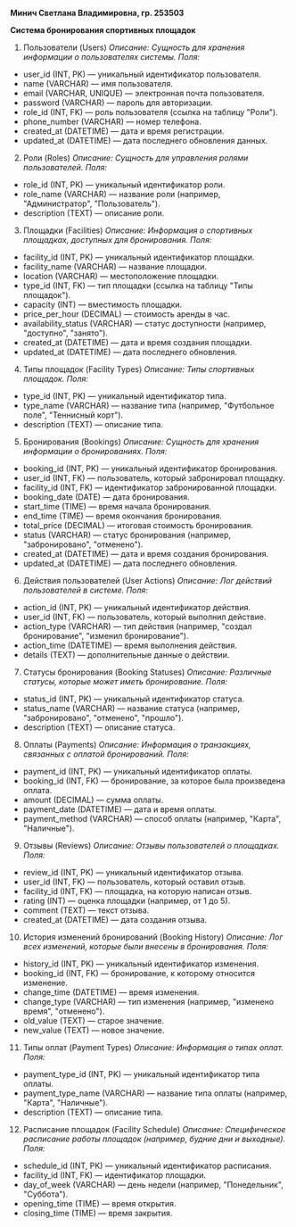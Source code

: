 **Минич Светлана Владимировна, гр. 253503**

**Система бронирования спортивных площадок**

1. Пользователи (Users)
*Описание: Сущность для хранения информации о пользователях системы.*
*Поля:*
- user_id (INT, PK) — уникальный идентификатор пользователя.
- name (VARCHAR) — имя пользователя.
- email (VARCHAR, UNIQUE) — электронная почта пользователя.
- password (VARCHAR) — пароль для авторизации.
- role_id (INT, FK) — роль пользователя (ссылка на таблицу "Роли").
- phone_number (VARCHAR) — номер телефона.
- created_at (DATETIME) — дата и время регистрации.
- updated_at (DATETIME) — дата последнего обновления данных.
2. Роли (Roles)
*Описание: Сущность для управления ролями пользователей.*
*Поля:*
- role_id (INT, PK) — уникальный идентификатор роли.
- role_name (VARCHAR) — название роли (например, "Администратор", "Пользователь").
- description (TEXT) — описание роли.
3. Площадки (Facilities)
*Описание: Информация о спортивных площадках, доступных для бронирования.*
*Поля:*
- facility_id (INT, PK) — уникальный идентификатор площадки.
- facility_name (VARCHAR) — название площадки.
- location (VARCHAR) — местоположение площадки.
- type_id (INT, FK) — тип площадки (ссылка на таблицу "Типы площадок").
- capacity (INT) — вместимость площадки.
- price_per_hour (DECIMAL) — стоимость аренды в час.
- availability_status (VARCHAR) — статус доступности (например, "доступно", "занято").
- created_at (DATETIME) — дата и время создания площадки.
- updated_at (DATETIME) — дата последнего обновления.
4. Типы площадок (Facility Types)
*Описание: Типы спортивных площадок.*
*Поля:*
- type_id (INT, PK) — уникальный идентификатор типа.
- type_name (VARCHAR) — название типа (например, "Футбольное поле", "Теннисный корт").
- description (TEXT) — описание типа.
5. Бронирования (Bookings)
*Описание: Сущность для хранения информации о бронированиях.*
*Поля:*
- booking_id (INT, PK) — уникальный идентификатор бронирования.
- user_id (INT, FK) — пользователь, который забронировал площадку.
- facility_id (INT, FK) — идентификатор забронированной площадки.
- booking_date (DATE) — дата бронирования.
- start_time (TIME) — время начала бронирования.
- end_time (TIME) — время окончания бронирования.
- total_price (DECIMAL) — итоговая стоимость бронирования.
- status (VARCHAR) — статус бронирования (например, "забронировано", "отменено").
- created_at (DATETIME) — дата и время создания бронирования.
- updated_at (DATETIME) — дата последнего обновления.
6. Действия пользователей (User Actions)
*Описание: Лог действий пользователей в системе.*
*Поля:*
- action_id (INT, PK) — уникальный идентификатор действия.
- user_id (INT, FK) — пользователь, который выполнил действие.
- action_type (VARCHAR) — тип действия (например, "создал бронирование", "изменил бронирование").
- action_time (DATETIME) — время выполнения действия.
- details (TEXT) — дополнительные данные о действии.
7. Статусы бронирования (Booking Statuses)
*Описание: Различные статусы, которые может иметь бронирование.*
*Поля:*
- status_id (INT, PK) — уникальный идентификатор статуса.
- status_name (VARCHAR) — название статуса (например, "забронировано", "отменено", "прошло").
- description (TEXT) — описание статуса.
8. Оплаты (Payments)
*Описание: Информация о транзакциях, связанных с оплатой бронирований.*
*Поля:*
- payment_id (INT, PK) — уникальный идентификатор оплаты.
- booking_id (INT, FK) — бронирование, за которое была произведена оплата.
- amount (DECIMAL) — сумма оплаты.
- payment_date (DATETIME) — дата и время оплаты.
- payment_method (VARCHAR) — способ оплаты (например, "Карта", "Наличные").
9. Отзывы (Reviews)
*Описание: Отзывы пользователей о площадках.*
*Поля:*
- review_id (INT, PK) — уникальный идентификатор отзыва.
- user_id (INT, FK) — пользователь, который оставил отзыв.
- facility_id (INT, FK) — площадка, на которую написан отзыв.
- rating (INT) — оценка площадки (например, от 1 до 5).
- comment (TEXT) — текст отзыва.
- created_at (DATETIME) — дата создания отзыва.
10. История изменений бронирований (Booking History)
*Описание: Лог всех изменений, которые были внесены в бронирования.*
*Поля:*
- history_id (INT, PK) — уникальный идентификатор изменения.
- booking_id (INT, FK) — бронирование, к которому относится изменение.
- change_time (DATETIME) — время изменения.
- change_type (VARCHAR) — тип изменения (например, "изменено время", "отменено").
- old_value (TEXT) — старое значение.
- new_value (TEXT) — новое значение.
11. Типы оплат (Payment Types)
*Описание: Информация о типах оплат.*
*Поля:*
- payment_type_id (INT, PK) — уникальный идентификатор типа оплаты.
- payment_type_name (VARCHAR) — название типа оплаты (например, "Карта", "Наличные").
- description (TEXT) — описание типа.
12. Расписание площадок (Facility Schedule)
*Описание: Специфическое расписание работы площадок (например, будние дни и выходные).*
*Поля:*
- schedule_id (INT, PK) — уникальный идентификатор расписания.
- facility_id (INT, FK) — идентификатор площадки.
- day_of_week (VARCHAR) — день недели (например, "Понедельник", "Суббота").
- opening_time (TIME) — время открытия.
- closing_time (TIME) — время закрытия.